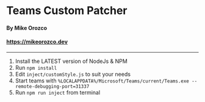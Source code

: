 # Teams Custom Patcher

#### By Mike Orozco
#### https://mikeorozco.dev

----------------------------------

1. Install the LATEST version of NodeJs & NPM
2. Run `npm install`
3. Edit `inject/customStyle.js` to suit your needs
4. Start teams with `%LOCALAPPDATA%/Microsoft/Teams/current/Teams.exe --remote-debugging-port=31337`
5. Run `npm run inject` from terminal